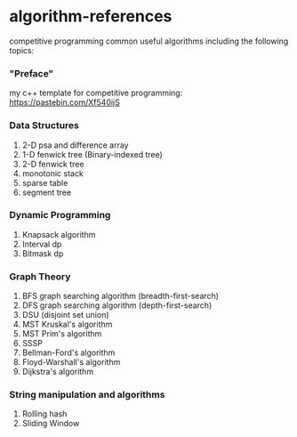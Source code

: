 # algorithm-references

competitive programming common useful algorithms including the following topics:

### "Preface"
my c++ template for competitive programming: https://pastebin.com/Xf540ijS


### Data Structures

1. 2-D psa and difference array
2. 1-D fenwick tree (Binary-indexed tree)
3. 2-D fenwick tree
4. monotonic stack
6. sparse table
7. segment tree

### Dynamic Programming 

1. Knapsack algorithm
2. Interval dp
3. Bitmask dp

### Graph Theory

1. BFS graph searching algorithm (breadth-first-search)
2. DFS graph searching algorithm (depth-first-search)
3. DSU (disjoint set union)
4. MST Kruskal's algorithm
5. MST Prim's algorithm
6. SSSP
7. Bellman-Ford's algorithm
8. Floyd-Warshall's algorithm
9. Dijkstra's algorithm

### String manipulation and algorithms

1. Rolling hash
2. Sliding Window
